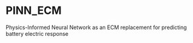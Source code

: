 # PINN_ECM
Physics-Informed Neural Network as an ECM replacement for predicting battery electric response
